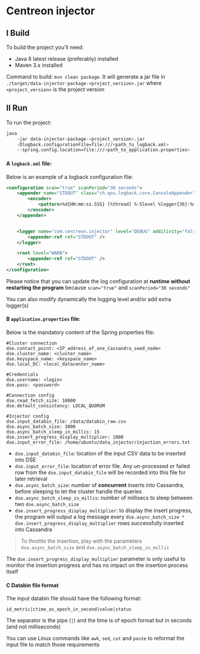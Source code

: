 # Centreon injector

## I Build

To build the project you'll need:

* Java 8 latest release (preferably) installed
* Maven 3.x installed

Command to build: `mvn clean package`. It will generate a jar file in `./target/data-injector-package-<project_version>.jar` where `<project_version>` is the project version
 
## II Run
 
To run the project: 

```bash
java 
    -jar data-injector-package-<project_version>.jar 
    -Dlogback.configurationFile=file:///<path_to_logback.xml> 
    --spring.config.location=file:///<path_to_application.properties>
``` 

#### A `logback.xml` file:

Below is an example of a logback configuration file:

```xml
<configuration scan="true" scanPeriod="30 seconds">
    <appender name="STDOUT" class="ch.qos.logback.core.ConsoleAppender">
        <encoder>
            <pattern>%d{HH:mm:ss.SSS} [%thread] %-5level %logger{36}:%msg%n</pattern>
        </encoder>
    </appender>


    <logger name="com.centreon.injector" level="DEBUG" additivity="false">
        <appender-ref ref="STDOUT" />
    </logger>

    <root level="WARN">
        <appender-ref ref="STDOUT" />
    </root>
</configuration>
```

Please notice that you can update the log configuration at **runtime without restarting the program** because `scan="true"` and `scanPeriod="30 seconds"` 

You can also modify dynamically the logging level and/or add extra logger(s)

#### B `application.properties` file:

Below is the mandatory content of the Spring properties file:

```
#Cluster connection
dse.contact_point: <IP_address_of_one_Cassandra_seed_node>
dse.cluster_name: <cluster_name>
dse.keyspace_name: <keyspace_name>
dse.local_DC: <local_datacenter_name>

#Credentials
dse.username: <login>
dse.pass: <password>

#Connection config
dse.read_fetch_size: 10000
dse.default_consistency: LOCAL_QUORUM

#Injector config
dse.input_databin_file: /data/databin_raw.csv
dse.async_batch_size: 3000
dse.async_batch_sleep_in_millis: 15
dse.insert_progress_display_multiplier: 1000
dse.input_error_file: /home/ubuntu/data_injector/injection_errors.txt
```

* `dse.input_databin_file`: location of the input CSV data to be inserted into DSE
* `dse.input_error_file`: location of error file. Any un-processed or failed row from the `dse.input_databin_file` will be recorded into this file for later retrieval
* `dse.async_batch_size`: number of **concurrent** inserts into Cassandra, before sleeping to let the cluster handle the queries
* `dse.async_batch_sleep_in_millis`: number of millisecs to sleep between two `dse.async_batch_size`
* `dse.insert_progress_display_multiplier`: to display the insert progress, the program will output a log message every `dse.async_batch_size * dse.insert_progress_display_multiplier` rows successfully inserted into Cassandra

> To throttle the insertion, play with the parameters `dse.async_batch_size` and `dse.async_batch_sleep_in_millis`

The `dse.insert_progress_display_multiplier` parameter is only useful to monitor the insertion progress and has no impact on the insertion process itself


#### C Databin file format

The input databin file should have the following format: 

`id_metric|ctime_as_epoch_in_second|value|status`

The separator is the pipe (`|`) and the time is of epoch format but in seconds (and not milliseconds)

You can use Linux commands like `awk`, `sed`, `cut` and `paste` to reformat the input file to match those requirements




